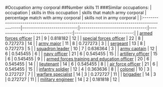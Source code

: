 #Occupation army corporal
##Number skills 11
###Similar occupations:
| occupation                                                                                    |   skills in this occupation |   skills that match army corporal |   percentage match with army corporal |   skills not in army corporal |
|:----------------------------------------------------------------------------------------------|----------------------------:|----------------------------------:|--------------------------------------:|------------------------------:|
| [armed forces officer](armed_forces_officer.md)                                               |                          21 |                                 9 |                              0.818182 |                            12 |
| [special forces officer](special_forces_officer.md)                                           |                          22 |                                 8 |                              0.727273 |                            14 |
| [army major](army_major.md)                                                                   |                          11 |                                 8 |                              0.727273 |                             3 |
| [sergeant](sergeant.md)                                                                       |                          13 |                                 8 |                              0.727273 |                             5 |
| [squadron leader](squadron_leader.md)                                                         |                          10 |                                 7 |                              0.636364 |                             3 |
| [army captain](army_captain.md)                                                               |                          12 |                                 6 |                              0.545455 |                             6 |
| [navy officer](navy_officer.md)                                                               |                          21 |                                 6 |                              0.545455 |                            15 |
| [artillery officer](artillery_officer.md)                                                     |                          15 |                                 6 |                              0.545455 |                             9 |
| [armed forces training and education officer](armed_forces_training_and_education_officer.md) |                          20 |                                 6 |                              0.545455 |                            14 |
| [lieutenant](lieutenant.md)                                                                   |                          14 |                                 6 |                              0.545455 |                             8 |
| [air force officer](air_force_officer.md)                                                     |                          21 |                                 6 |                              0.545455 |                            15 |
| [infantry soldier](infantry_soldier.md)                                                       |                          12 |                                 4 |                              0.363636 |                             8 |
| [colonel](colonel.md)                                                                         |                          10 |                                 3 |                              0.272727 |                             7 |
| [warfare specialist](warfare_specialist.md)                                                   |                          14 |                                 3 |                              0.272727 |                            11 |
| [brigadier](brigadier.md)                                                                     |                          14 |                                 3 |                              0.272727 |                            11 |
| [military engineer](military_engineer.md)                                                     |                          14 |                                 2 |                              0.181818 |                            12 |
